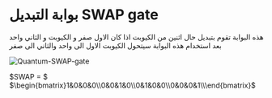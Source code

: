 # بوابة التبديل SWAP gate

هذه البوابة تقوم بتبديل حال اثنين من الكيوبت اذا كان الاول صفر و الكيوبت و الثاني واحد بعد استخدام هذه البوابة
سيتحول الكيوبت الاول الى واحد والثاني الى صفر


![Quantum-SWAP-gate](~/images/SWAP-Gate.jpeg)



$SWAP = $ $\begin{bmatrix}1&0&0&0\\0&0&1&0\\0&1&0&0\\0&0&0&1\\\end{bmatrix}$